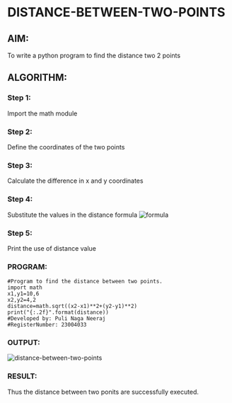 # DISTANCE-BETWEEN-TWO-POINTS

## AIM:
To write a python program to find the distance two 2 points
## ALGORITHM:
### Step 1: 

Import the math module

### Step 2: 

Define the coordinates of the two points

### Step 3:  

Calculate the difference in x and y coordinates

### Step 4: 

Substitute the values in the distance formula  ![formula](/formula.JPG)

### Step 5: 

Print the use of distance value

### PROGRAM:
```
#Program to find the distance between two points.
import math
x1,y1=10,6
x2,y2=4,2
distance=math.sqrt((x2-x1)**2+(y2-y1)**2)
print("{:.2f}".format(distance))
#Developed by: Puli Naga Neeraj
#RegisterNumber: 23004033
 ``` 


### OUTPUT:
![distance-between-two-points](https://github.com/PuliNagaNeeraj/DISTANCE-BETWEEN-TWO-POINTS/assets/138849173/8d671eed-bbdf-4760-b087-a9f9a362dc13)


### RESULT:

Thus the distance between two ponits are successfully executed.
